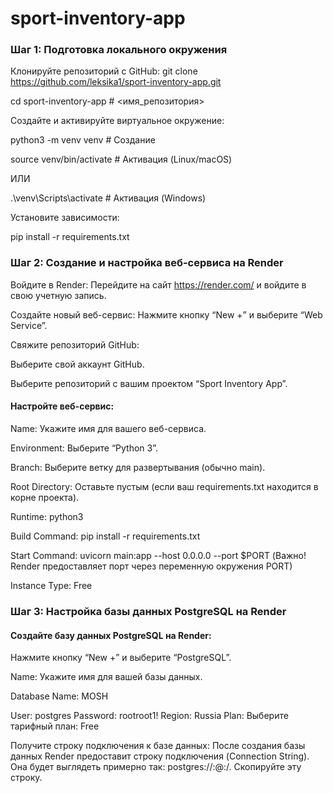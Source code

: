 # sport-inventory-app
### Шаг 1: Подготовка локального окружения

Клонируйте репозиторий с GitHub:
git clone https://github.com/leksika1/sport-inventory-app.git


cd sport-inventory-app # <имя_репозитория>




Создайте и активируйте виртуальное окружение:

python3 -m venv venv  # Создание

source venv/bin/activate  # Активация (Linux/macOS)

ИЛИ

.\venv\Scripts\activate  # Активация (Windows)


Установите зависимости:

pip install -r requirements.txt

### Шаг 2: Создание и настройка веб-сервиса на Render

Войдите в Render: Перейдите на сайт https://render.com/ и войдите в свою учетную запись.

Создайте новый веб-сервис: Нажмите кнопку “New +” и выберите “Web Service”.

Свяжите репозиторий GitHub:

Выберите свой аккаунт GitHub.

Выберите репозиторий с вашим проектом “Sport Inventory App”.

#### Настройте веб-сервис:
Name: Укажите имя для вашего веб-сервиса.

Environment: Выберите “Python 3”.

Branch: Выберите ветку для развертывания (обычно main).

Root Directory: Оставьте пустым (если ваш requirements.txt находится в корне проекта).

Runtime: python3

Build Command: pip install -r requirements.txt

Start Command: uvicorn main:app --host 0.0.0.0 --port $PORT (Важно! Render предоставляет порт через переменную окружения PORT)

Instance Type: Free

### Шаг 3: Настройка базы данных PostgreSQL на Render

#### Создайте базу данных PostgreSQL на Render:

Нажмите кнопку “New +” и выберите “PostgreSQL”.

Name: Укажите имя для вашей базы данных.

Database Name: MOSH

User: postgres
Password: rootroot1!
Region: Russia
Plan: Выберите тарифный план: Free

Получите строку подключения к базе данных:
После создания базы данных Render предоставит строку подключения (Connection String). Она будет выглядеть примерно так: postgres://<user>:<password>@<host>:<port>/<database>. Скопируйте эту строку.
